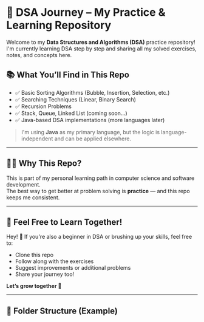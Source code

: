 # 🌟 DSA Journey – My Practice & Learning Repository

Welcome to my **Data Structures and Algorithms (DSA)** practice repository!  
I'm currently learning DSA step by step and sharing all my solved exercises, notes, and concepts here.

## 📚 What You’ll Find in This Repo

- ✅ Basic Sorting Algorithms (Bubble, Insertion, Selection, etc.)
- ✅ Searching Techniques (Linear, Binary Search)
- ✅ Recursion Problems
- ✅ Stack, Queue, Linked List (coming soon...)
- ✅ Java-based DSA implementations (more languages later)

> I'm using **Java** as my primary language, but the logic is language-independent and can be applied elsewhere.

---

## 👨‍💻 Why This Repo?

This is part of my personal learning path in computer science and software development.  
The best way to get better at problem solving is **practice** — and this repo keeps me consistent.

---

## 🤝 Feel Free to Learn Together!

Hey! 👋 If you're also a beginner in DSA or brushing up your skills, feel free to:
- Clone this repo
- Follow along with the exercises
- Suggest improvements or additional problems
- Share your journey too!

**Let’s grow together 🚀**

---

## 📁 Folder Structure (Example)

